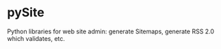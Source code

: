 pySite
======

Python libraries for web site admin: generate Sitemaps, generate RSS 2.0 which validates, etc.